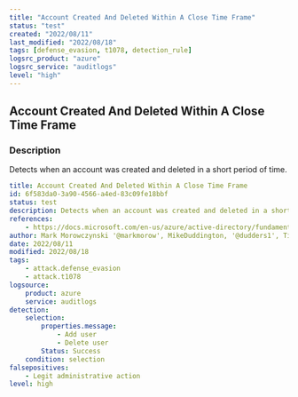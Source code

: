 ```yaml
---
title: "Account Created And Deleted Within A Close Time Frame"
status: "test"
created: "2022/08/11"
last_modified: "2022/08/18"
tags: [defense_evasion, t1078, detection_rule]
logsrc_product: "azure"
logsrc_service: "auditlogs"
level: "high"
---
```


## Account Created And Deleted Within A Close Time Frame

### Description

Detects when an account was created and deleted in a short period of time.

```yml
title: Account Created And Deleted Within A Close Time Frame
id: 6f583da0-3a90-4566-a4ed-83c09fe18bbf
status: test
description: Detects when an account was created and deleted in a short period of time.
references:
    - https://docs.microsoft.com/en-us/azure/active-directory/fundamentals/security-operations-user-accounts#short-lived-accounts
author: Mark Morowczynski '@markmorow', MikeDuddington, '@dudders1', Tim Shelton
date: 2022/08/11
modified: 2022/08/18
tags:
    - attack.defense_evasion
    - attack.t1078
logsource:
    product: azure
    service: auditlogs
detection:
    selection:
        properties.message:
            - Add user
            - Delete user
        Status: Success
    condition: selection
falsepositives:
    - Legit administrative action
level: high

```
